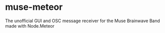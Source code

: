 # muse-meteor
The unofficial GUI and OSC message receiver for the Muse Brainwave Band made with Node.Meteor
